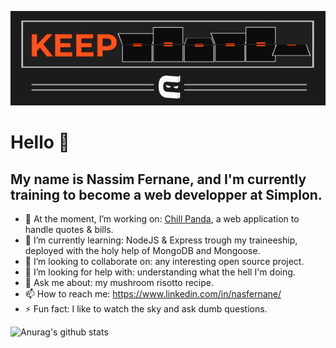 ![](keepcoding.gif)

# **Hello** 👋

## My name is Nassim Fernane, and I'm currently training to become a web developper at Simplon.&nbsp;  

- 🔭 At the moment, I’m working on: <a href="https://github.com/nasfernane/chill-panda">Chill Panda</a>, a web application to handle quotes & bills.
- 🌱 I’m currently learning: NodeJS & Express trough my 
traineeship, deployed with the holy help of MongoDB and Mongoose.
- 👯 I’m looking to collaborate on: any interesting open source project.
- 🤔 I’m looking for help with: understanding what the hell I'm doing.
- 💬 Ask me about: my mushroom risotto recipe.
- 📫 How to reach me: https://www.linkedin.com/in/nasfernane/
- ⚡ Fun fact: I like to watch the sky and ask dumb questions.&nbsp;  


![Anurag's github stats](https://github-readme-stats.vercel.app/api?username=nasfernane&count_private=true&hide=prs,issues&count_private=true&show_icons=true&theme=onedark)




<!--
![Top Langs](https://github-readme-stats.vercel.app/api/top-langs/?username=nasfernane&langs_count=8&theme=onedark)
-->
